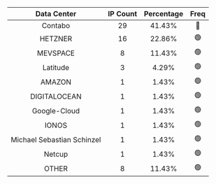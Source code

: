 | Data Center | IP Count | Percentage | Freq |
|:------------:|:--------:|:-----------:|:-----:|
| Contabo | 29 | 41.43% | 🔴 |
| HETZNER | 16 | 22.86% | 🟢 |
| MEVSPACE | 8 | 11.43% | 🟢 |
| Latitude | 3 | 4.29% | 🟢 |
| AMAZON | 1 | 1.43% | 🟢 |
| DIGITALOCEAN | 1 | 1.43% | 🟢 |
| Google-Cloud | 1 | 1.43% | 🟢 |
| IONOS | 1 | 1.43% | 🟢 |
| Michael Sebastian Schinzel | 1 | 1.43% | 🟢 |
| Netcup | 1 | 1.43% | 🟢 |
| OTHER | 8 | 11.43% | 🟢 |